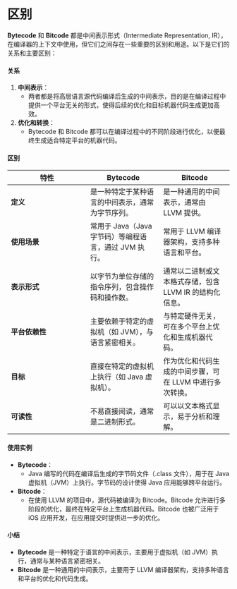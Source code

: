 # 区别

**Bytecode** 和 **Bitcode** 都是中间表示形式（Intermediate Representation, IR），在编译器的上下文中使用，但它们之间存在一些重要的区别和用途。以下是它们的关系和主要区别：

#### 关系

1. **中间表示**：
   * 两者都是将高层语言源代码编译后生成的中间表示，目的是在编译过程中提供一个平台无关的形式，使得后续的优化和目标机器代码生成更加高效。
2. **优化和转换**：
   * Bytecode 和 Bitcode 都可以在编译过程中的不同阶段进行优化，以便最终生成适合特定平台的机器代码。

#### 区别

<table><thead><tr><th width="164">特性</th><th>Bytecode</th><th>Bitcode</th></tr></thead><tbody><tr><td><strong>定义</strong></td><td>是一种特定于某种语言的中间表示，通常为字节序列。</td><td>是一种通用的中间表示，通常由 LLVM 提供。</td></tr><tr><td><strong>使用场景</strong></td><td>常用于 Java（Java 字节码）等编程语言，通过 JVM 执行。</td><td>常用于 LLVM 编译器架构，支持多种语言和平台。</td></tr><tr><td><strong>表示形式</strong></td><td>以字节为单位存储的指令序列，包含操作码和操作数。</td><td>通常以二进制或文本格式存储，包含 LLVM IR 的结构化信息。</td></tr><tr><td><strong>平台依赖性</strong></td><td>主要依赖于特定的虚拟机（如 JVM），与语言紧密相关。</td><td>与特定硬件无关，可在多个平台上优化和生成机器代码。</td></tr><tr><td><strong>目标</strong></td><td>直接在特定的虚拟机上执行（如 Java 虚拟机）。</td><td>作为优化和代码生成的中间步骤，可在 LLVM 中进行多次转换。</td></tr><tr><td><strong>可读性</strong></td><td>不易直接阅读，通常是二进制形式。</td><td>可以以文本格式显示，易于分析和理解。</td></tr></tbody></table>

#### 使用实例

* **Bytecode**：
  * Java 编写的代码在编译后生成的字节码文件（.class 文件），用于在 Java 虚拟机（JVM）上执行。字节码的设计使得 Java 应用能够跨平台运行。
* **Bitcode**：
  * 在使用 LLVM 的项目中，源代码被编译为 Bitcode。Bitcode 允许进行多阶段的优化，最终在特定平台上生成机器代码。Bitcode 也被广泛用于 iOS 应用开发，在应用提交时提供进一步的优化。

#### 小结

* **Bytecode** 是一种特定于语言的中间表示，主要用于虚拟机（如 JVM）执行，通常与某种语言紧密相关。
* **Bitcode** 是一种通用的中间表示，主要用于 LLVM 编译器架构，支持多种语言和平台的优化和代码生成。

